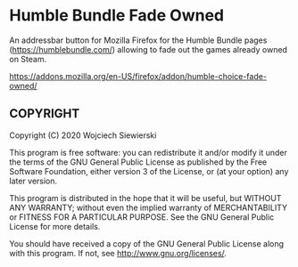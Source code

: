 Humble Bundle Fade Owned
========================

An addressbar button for Mozilla Firefox for the Humble Bundle pages
(https://humblebundle.com/) allowing to fade out the games
already owned on Steam.

https://addons.mozilla.org/en-US/firefox/addon/humble-choice-fade-owned/

COPYRIGHT
---------

Copyright (C) 2020  Wojciech Siewierski

This program is free software: you can redistribute it and/or modify
it under the terms of the GNU General Public License as published by
the Free Software Foundation, either version 3 of the License, or
(at your option) any later version.

This program is distributed in the hope that it will be useful,
but WITHOUT ANY WARRANTY; without even the implied warranty of
MERCHANTABILITY or FITNESS FOR A PARTICULAR PURPOSE.  See the
GNU General Public License for more details.

You should have received a copy of the GNU General Public License
along with this program.  If not, see <http://www.gnu.org/licenses/>.
